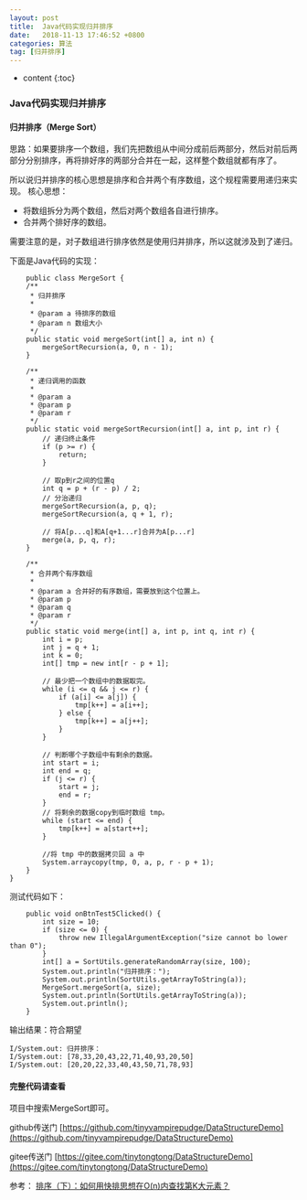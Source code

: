 ```yaml
---
layout: post
title:  Java代码实现归并排序
date:   2018-11-13 17:46:52 +0800
categories: 算法
tag: [归并排序]
---
```


* content
{:toc}



### Java代码实现归并排序

#### 归并排序（Merge Sort）
思路：如果要排序一个数组，我们先把数组从中间分成前后两部分，然后对前后两部分分别排序，再将排好序的两部分合并在一起，这样整个数组就都有序了。

所以说归并排序的核心思想是排序和合并两个有序数组，这个规程需要用递归来实现。
核心思想：

* 将数组拆分为两个数组，然后对两个数组各自进行排序。
* 合并两个排好序的数组。

需要注意的是，对子数组进行排序依然是使用归并排序，所以这就涉及到了递归。

下面是Java代码的实现：

```
    public class MergeSort {
    /**
     * 归并排序
     *
     * @param a 待排序的数组
     * @param n 数组大小
     */
    public static void mergeSort(int[] a, int n) {
        mergeSortRecursion(a, 0, n - 1);
    }

    /**
     * 递归调用的函数
     *
     * @param a
     * @param p
     * @param r
     */
    public static void mergeSortRecursion(int[] a, int p, int r) {
        // 递归终止条件
        if (p >= r) {
            return;
        }

        // 取p到r之间的位置q
        int q = p + (r - p) / 2;
        // 分治递归
        mergeSortRecursion(a, p, q);
        mergeSortRecursion(a, q + 1, r);

        // 将A[p...q]和A[q+1...r]合并为A[p...r]
        merge(a, p, q, r);
    }

    /**
     * 合并两个有序数组
     *
     * @param a 合并好的有序数组，需要放到这个位置上。
     * @param p
     * @param q
     * @param r
     */
    public static void merge(int[] a, int p, int q, int r) {
        int i = p;
        int j = q + 1;
        int k = 0;
        int[] tmp = new int[r - p + 1];

        // 最少把一个数组中的数据取完。
        while (i <= q && j <= r) {
            if (a[i] <= a[j]) {
                tmp[k++] = a[i++];
            } else {
                tmp[k++] = a[j++];
            }
        }

        // 判断哪个子数组中有剩余的数据。
        int start = i;
        int end = q;
        if (j <= r) {
            start = j;
            end = r;
        }
        // 将剩余的数据copy到临时数组 tmp。
        while (start <= end) {
            tmp[k++] = a[start++];
        }

        //将 tmp 中的数据拷贝回 a 中
        System.arraycopy(tmp, 0, a, p, r - p + 1);
    }
}
```

测试代码如下：

```
    public void onBtnTest5Clicked() {
        int size = 10;
        if (size <= 0) {
            throw new IllegalArgumentException("size cannot bo lower than 0");
        }
        int[] a = SortUtils.generateRandomArray(size, 100);
        System.out.println("归并排序：");
        System.out.println(SortUtils.getArrayToString(a));
        MergeSort.mergeSort(a, size);
        System.out.println(SortUtils.getArrayToString(a));
        System.out.println();
    }
```

输出结果：符合期望

```
I/System.out: 归并排序：
I/System.out: [78,33,20,43,22,71,40,93,20,50]
I/System.out: [20,20,22,33,40,43,50,71,78,93]
```

#### 完整代码请查看
项目中搜索MergeSort即可。

github传送门 [https://github.com/tinyvampirepudge/DataStructureDemo](https://github.com/tinyvampirepudge/DataStructureDemo)

gitee传送门 [https://gitee.com/tinytongtong/DataStructureDemo](https://gitee.com/tinytongtong/DataStructureDemo)

参考：
[排序（下）：如何用快排思想在O(n)内查找第K大元素？](https://time.geekbang.org/column/article/41913)